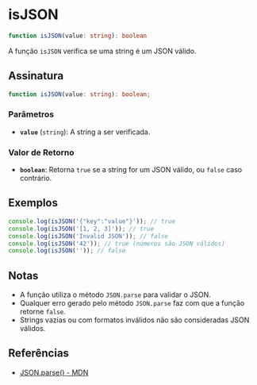 # isJSON

```typescript
function isJSON(value: string): boolean
```

A função `isJSON` verifica se uma string é um JSON válido.

## Assinatura

```typescript
function isJSON(value: string): boolean;
```

### Parâmetros

- **`value`** (`string`): A string a ser verificada.

### Valor de Retorno

- **`boolean`**: Retorna `true` se a string for um JSON válido, ou `false` caso contrário.

## Exemplos

```typescript
console.log(isJSON('{"key":"value"}')); // true
console.log(isJSON('[1, 2, 3]')); // true
console.log(isJSON('Invalid JSON')); // false
console.log(isJSON('42')); // true (números são JSON válidos)
console.log(isJSON('')); // false
```

## Notas

- A função utiliza o método `JSON.parse` para validar o JSON.
- Qualquer erro gerado pelo método `JSON.parse` faz com que a função retorne `false`.
- Strings vazias ou com formatos inválidos não são consideradas JSON válidos.

## Referências

- [JSON.parse() - MDN](https://developer.mozilla.org/en-US/docs/Web/JavaScript/Reference/Global_Objects/JSON/parse)